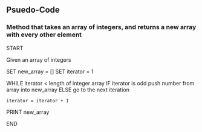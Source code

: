 ## Psuedo-Code
### Method that takes an array of integers, and returns a new array with every other element

START

Given an array of integers

SET new_array = []
SET iterator = 1

WHILE iterator < length of integer array
	IF iterator is odd
		push number from array into new_array
	ELSE
		go to the next iteration

	iterator = iterator + 1

PRINT new_array

END